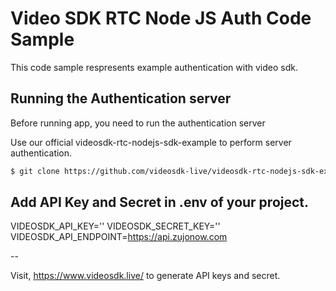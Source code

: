 # Video SDK RTC Node JS Auth Code Sample
This code sample respresents example authentication with video sdk. 

## Running the Authentication server
Before running app, you need to run the authentication server

Use our official videosdk-rtc-nodejs-sdk-example to perform server authentication.

```sh
$ git clone https://github.com/videosdk-live/videosdk-rtc-nodejs-sdk-example
```

## Add API Key and Secret in .env of your project.

VIDEOSDK_API_KEY=''
VIDEOSDK_SECRET_KEY=''
VIDEOSDK_API_ENDPOINT=https://api.zujonow.com

--

Visit, https://www.videosdk.live/ to generate API keys and secret.
